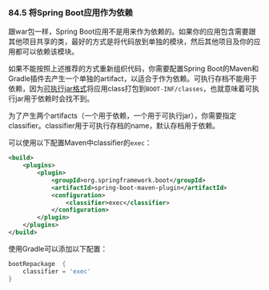 ### 84.5 将Spring Boot应用作为依赖

跟war包一样，Spring Boot应用不是用来作为依赖的。如果你的应用包含需要跟其他项目共享的类，最好的方式是将代码放到单独的模块，然后其他项目及你的应用都可以依赖该模块。

如果不能按照上述推荐的方式重新组织代码，你需要配置Spring Boot的Maven和Gradle插件去产生一个单独的artifact，以适合于作为依赖。可执行存档不能用于依赖，因为[可执行jar格式](http://docs.spring.io/spring-boot/docs/1.4.1.RELEASE/reference/htmlsingle/#executable-jar-jar-file-structure)将应用class打包到`BOOT-INF/classes`，也就意味着可执行jar用于依赖时会找不到。

为了产生两个artifacts（一个用于依赖，一个用于可执行jar），你需要指定classifier。classifier用于可执行存档的name，默认存档用于依赖。

可以使用以下配置Maven中classifier的`exec`：
```xml
<build>
    <plugins>
        <plugin>
            <groupId>org.springframework.boot</groupId>
            <artifactId>spring-boot-maven-plugin</artifactId>
            <configuration>
                <classifier>exec</classifier>
            </configuration>
        </plugin>
    </plugins>
</build>
```
使用Gradle可以添加以下配置：
```gradle
bootRepackage  {
    classifier = 'exec'
}
```
